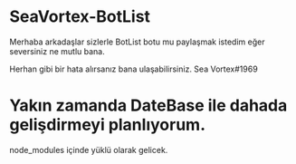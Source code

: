 # SeaVortex-BotList
Merhaba arkadaşlar sizlerle BotList botu mu paylaşmak istedim eğer seversiniz ne mutlu bana.

Herhan gibi bir hata alırsanız bana ulaşabilirsiniz. Sea Vortex#1969

# Yakın zamanda DateBase ile dahada gelişdirmeyi planlıyorum.

node_modules içinde yüklü olarak gelicek.

